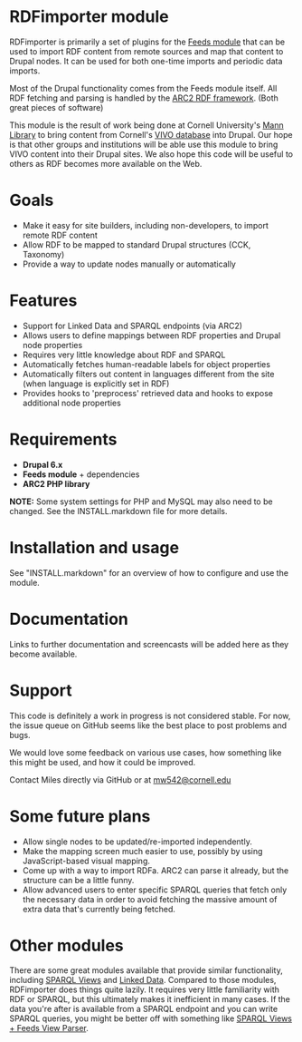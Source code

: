 RDFimporter module
==================
RDFimporter is primarily a set of plugins for the [Feeds module][feeds] that can be used to import RDF content from remote sources and map that content to Drupal nodes. It can be used for both one-time imports and periodic data imports.

Most of the Drupal functionality comes from the Feeds module itself. All RDF fetching and parsing is handled by the [ARC2 RDF framework][arc2]. (Both great pieces of software)

This module is the result of work being done at Cornell University's [Mann Library][mann] to bring content from Cornell's [VIVO database][vivo] into Drupal. Our hope is that other groups and institutions will be able use this module to bring VIVO content into their Drupal sites. We also hope this code will be useful to others as RDF becomes more available on the Web.

[feeds]: http://drupal.org/project/feeds
[arc2]: http://arc.semsol.org/
[mann]: http://mannlib.cornell.edu
[vivo]: http://vivo.cornell.edu


Goals
=====
- Make it easy for site builders, including non-developers, to import remote RDF content
- Allow RDF to be mapped to standard Drupal structures (CCK, Taxonomy)
- Provide a way to update nodes manually or automatically


Features
========
- Support for Linked Data and SPARQL endpoints (via ARC2)
- Allows users to define mappings between RDF properties and Drupal node properties
- Requires very little knowledge about RDF and SPARQL
- Automatically fetches human-readable labels for object properties
- Automatically filters out content in languages different from the site (when language is explicitly set in RDF)
- Provides hooks to 'preprocess' retrieved data and hooks to expose additional node properties


Requirements
============
- **Drupal 6.x**
- **Feeds module** + dependencies
- **ARC2 PHP library**

**NOTE:** Some system settings for PHP and MySQL may also need to be changed. See the INSTALL.markdown file for more details.


Installation and usage
======================
See "INSTALL.markdown" for an overview of how to configure and use the module.


Documentation
=============
Links to further documentation and screencasts will be added here as they become available.


Support
=======
This code is definitely a work in progress is not considered stable. For now, the issue queue on GitHub seems like the best place to post problems and bugs.

We would love some feedback on various use cases, how something like this might be used, and how it could be improved. 

Contact Miles directly via GitHub or at mw542@cornell.edu


Some future plans
=================
- Allow single nodes to be updated/re-imported independently.
- Make the mapping screen much easier to use, possibly by using JavaScript-based visual mapping.
- Come up with a way to import RDFa. ARC2 can parse it already, but the structure can be a little funny.
- Allow advanced users to enter specific SPARQL queries that fetch only the necessary data in order to avoid fetching the massive amount of extra data that's currently being fetched.


Other modules
=============
There are some great modules available that provide similar functionality, including [SPARQL Views][sparql_views] and [Linked Data][linked_data]. Compared to those modules, RDFimporter does things quite lazily. It requires very little familiarity with RDF or SPARQL, but this ultimately makes it inefficient in many cases. If the data you're after is available from a SPARQL endpoint and you can write SPARQL queries, you might be better off with something like [SPARQL Views + Feeds View Parser][sparql_views_screencasts].

[sparql_views]: http://drupal.org/project/sparql_views
[linked_data]: http://drupal.org/project/linked_data
[sparql_views_screencasts]: http://lin-clark.com/blog/importing-syncing-content-external-sites-wikipedia

